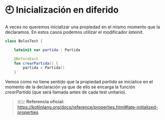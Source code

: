 # :clock9: Inicialización en diferido

A veces no queremos inicializar una propiedad en el mismo momento que la declaramos. En estos casos podemos utilizar el modificador _lateinit_.

```kotlin
class BolosTest {

    lateinit var partida : Partida

    @BeforeEach
    fun crearPartida() {
        partida = Partida()
    }
```

Vemos como no tiene sentido que la propiedad _partida_ se inicialice en el momento de la declaración ya que de ello se encarga la función _crearPartida_ (que será llamada antes de cada test unitario).

>:ru: **Referencia oficial:** https://kotlinlang.org/docs/reference/properties.html#late-initialized-properties